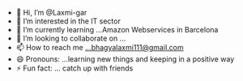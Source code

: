 - 👋 Hi, I’m @Laxmi-gar
- 👀 I’m interested in the IT sector
- 🌱 I’m currently learning ...Amazon Webservices in Barcelona
- 💞️ I’m looking to collaborate on ...
- 📫 How to reach me ...bhagyalaxmi111@gmail.com
- 😄 Pronouns: ...learning new things and keeping in a positive way
- ⚡ Fun fact: ... catch up with friends

<!---
Laxmi-gar/Laxmi-gar is a ✨ special ✨ repository because its `README.md` (this file) appears on your GitHub profile.
You can click the Preview link to take a look at your changes.
--->
